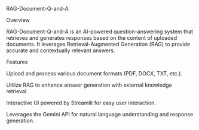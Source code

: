 RAG-Document-Q-and-A

Overview

RAG-Document-Q-and-A is an AI-powered question-answering system that retrieves and generates responses based on the content of uploaded documents. It leverages Retrieval-Augmented Generation (RAG) to provide accurate and contextually relevant answers.

Features

Upload and process various document formats (PDF, DOCX, TXT, etc.).

Utilize RAG to enhance answer generation with external knowledge retrieval.

Interactive UI powered by Streamlit for easy user interaction.

Leverages the Gemini API for natural language understanding and response generation.
